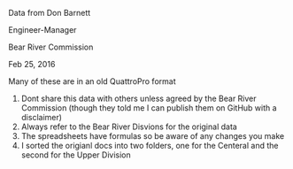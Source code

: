 Data from
Don Barnett 

Engineer-Manager

Bear River Commission

Feb 25, 2016

Many of these are in an old QuattroPro format

1. Dont share this data with others unless agreed by the Bear River Commission (though they told me I can publish them on GitHub with a disclaimer)
2. Always refer to the Bear River Disvions for the original data 
3. The spreadsheets have formulas so be aware of any changes you make
4. I sorted the origianl docs into two folders, one for the Centeral and the second for the Upper Division


